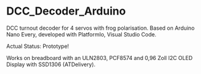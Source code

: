 # DCC_Decoder_Arduino
DCC turnout decoder for 4 servos with frog polarisation. Based on Arduino Nano Every, developed with PlatformIo, Visual Studio Code. 

Actual Status: Prototype!

Works on breadboard with an ULN2803, PCF8574 and 0,96 Zoll I2C OLED Display with SSD1306 (ATDelivery).